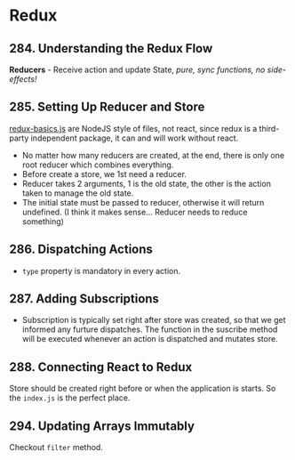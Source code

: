 # Redux

## 284. Understanding the Redux Flow

**Reducers** - Receive action and update State, *pure, sync functions, no side-effects!*

## 285. Setting Up Reducer and Store

[redux-basics.js](../../src/redux-basics.js) are NodeJS style of files, not react, since redux is a third-party independent package, it can and will work without react.

- No matter how many reducers are created, at the end, there is only one root reducer which combines everything.
- Before create a store, we 1st need a reducer.
- Reducer takes 2 arguments, 1 is the old state, the other is the action taken to manage the old state.
- The initial state must be passed to reducer, otherwise it will return undefined. (I think it makes sense... Reducer needs to reduce something)

## 286. Dispatching Actions

- `type` property is mandatory in every action.

## 287. Adding Subscriptions

- Subscription is typically set right after store was created, so that we get informed any furture dispatches. The function in the suscribe method will be executed whenever an action is dispatched and mutates store.

## 288. Connecting React to Redux

Store should be created right before or when the application is starts. So the `index.js` is the perfect place.

## 294. Updating Arrays Immutably

Checkout `filter` method.
